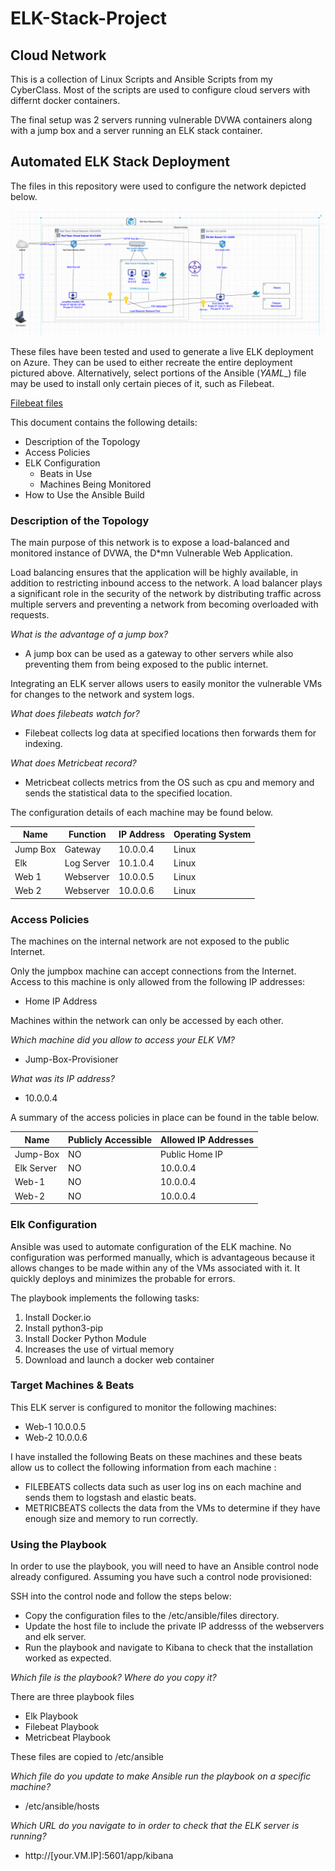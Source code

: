 # ELK-Stack-Project

## Cloud Network
This is a collection of Linux Scripts and Ansible Scripts from my CyberClass.
Most of the scripts are used to configure cloud servers with differnt docker containers.

The final setup was 2 servers running vulnerable DVWA containers along with a jump box and a server running an ELK stack container.


## Automated ELK Stack Deployment

The files in this repository were used to configure the network depicted below.

![](https://github.com/akithegreat/ELK-Stack-Project/blob/main/Diagrams/Network%20Diagram.png)

These files have been tested and used to generate a live ELK deployment on Azure. They can be used to either recreate the entire deployment pictured above. Alternatively, select portions of the Ansible (_YAML__) file may be used to install only certain pieces of it, such as Filebeat.

[Filebeat files](https://github.com/akithegreat/ELK-Stack-Project/tree/main/Ansible)

This document contains the following details:
- Description of the Topology
- Access Policies
- ELK Configuration
  - Beats in Use
  - Machines Being Monitored
- How to Use the Ansible Build



### Description of the Topology

The main purpose of this network is to expose a load-balanced and monitored instance of DVWA, the D*mn Vulnerable Web Application.

Load balancing ensures that the application will be highly available, in addition to restricting inbound access to the network. A load balancer plays a significant role in the security of the network by distributing traffic across multiple servers and preventing a network from becoming overloaded with requests.

*What is the advantage of a jump box?*
- A jump box can be used as a gateway to other servers while also preventing them from being exposed to the public internet.

Integrating an ELK server allows users to easily monitor the vulnerable VMs for changes to the network and system logs.

*What does filebeats watch for?*

- Filebeat collects log data at specified locations then forwards them for indexing.

*What does Metricbeat record?*

- Metricbeat collects metrics from the OS such as cpu and memory and sends the statistical data to the specified location.

The configuration details of each machine may be found below.

| Name     | Function   | IP Address | Operating System |
|----------|------------|------------|------------------|
| Jump Box | Gateway    | 10.0.0.4   | Linux            |
| Elk      | Log Server | 10.1.0.4   | Linux            |
| Web 1    | Webserver  | 10.0.0.5   | Linux            |
| Web 2    | Webserver  | 10.0.0.6   | Linux            |

### Access Policies

The machines on the internal network are not exposed to the public Internet. 

Only the jumpbox machine can accept connections from the Internet. Access to this machine is only allowed from the following IP addresses:

- Home IP Address


Machines within the network can only be accessed by each other.

*Which machine did you allow to access your ELK VM?*

- Jump-Box-Provisioner

*What was its IP address?*

- 10.0.0.4

A summary of the access policies in place can be found in the table below.

| Name       | Publicly  Accessible | Allowed IP Addresses |
|------------|----------------------|----------------------|
| Jump-Box   | NO                   | Public Home IP       |
| Elk Server | NO                   | 10.0.0.4             |
| Web-1      | NO                   | 10.0.0.4             |
| Web-2      | NO                   | 10.0.0.4             |



### Elk Configuration

Ansible was used to automate configuration of the ELK machine. No configuration was performed manually, which is advantageous because it allows changes to be made within any of the VMs associated with it. It quickly deploys and minimizes the probable for errors.

The playbook implements the following tasks:
1) Install Docker.io
2) Install python3-pip
3) Install Docker Python Module
4) Increases the use of virtual memory
5) Download and launch a docker web container 


### Target Machines & Beats
This ELK server is configured to monitor the following machines:
- Web-1 10.0.0.5
- Web-2 10.0.0.6


I have installed the following Beats on these machines and these beats allow us to collect the following information from each machine :
- FILEBEATS collects data such as user log ins on each machine and sends them to logstash and elastic beats.
- METRICBEATS collects the data from the VMs to determine if they have enough size and memory to run correctly.

### Using the Playbook
In order to use the playbook, you will need to have an Ansible control node already configured. Assuming you have such a control node provisioned: 

SSH into the control node and follow the steps below:
- Copy the configuration files to the /etc/ansible/files directory.
- Update the host file to include the private IP addresss of the webservers and elk server.
- Run the playbook and navigate to Kibana to check that the installation worked as expected.

*Which file is the playbook? Where do you copy it?*

There are three playbook files
- Elk Playbook
- Filebeat Playbook
- Metricbeat Playbook

These files are copied to /etc/ansible

*Which file do you update to make Ansible run the playbook on a specific machine?*

- /etc/ansible/hosts

*Which URL do you navigate to in order to check that the ELK server is running?*

- http://[your.VM.IP]:5601/app/kibana
